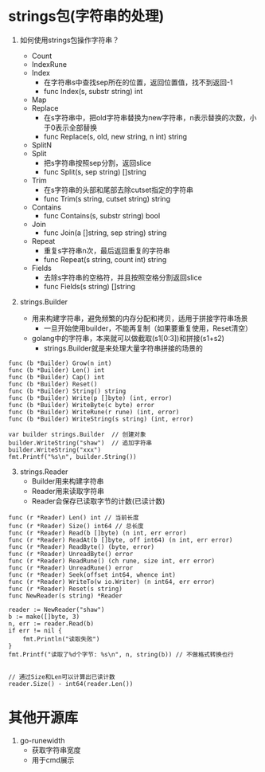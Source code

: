 # strings包(字符串的处理)
1. 如何使用strings包操作字符串？
    * Count
    * IndexRune
    * Index
        * 在字符串s中查找sep所在的位置，返回位置值，找不到返回-1
        * func Index(s, substr string) int
    * Map
    * Replace
        * 在s字符串中，把old字符串替换为new字符串，n表示替换的次数，小于0表示全部替换
        * func Replace(s, old, new string, n int) string
    * SplitN
    * Split
        * 把s字符串按照sep分割，返回slice
        * func Split(s, sep string) []string
    * Trim
        * 在s字符串的头部和尾部去除cutset指定的字符串
        * func Trim(s string, cutset string) string
    * Contains
        * func Contains(s, substr string) bool
    * Join
        * func Join(a []string, sep string) string
    * Repeat
        * 重复s字符串n次，最后返回重复的字符串
        * func Repeat(s string, count int) string
    * Fields
        * 去除s字符串的空格符，并且按照空格分割返回slice
        * func Fields(s string) []string

2. strings.Builder
    * 用来构建字符串，避免频繁的内存分配和拷贝，适用于拼接字符串场景
        * 一旦开始使用builder，不能再复制（如果要重复使用，Reset清空）
    * golang中的字符串，本来就可以做截取(s1[0:3])和拼接(s1+s2)
        * strings.Builder就是来处理大量字符串拼接的场景的
```
func (b *Builder) Grow(n int)
func (b *Builder) Len() int
func (b *Builder) Cap() int
func (b *Builder) Reset()
func (b *Builder) String() string
func (b *Builder) Write(p []byte) (int, error)
func (b *Builder) WriteByte(c byte) error
func (b *Builder) WriteRune(r rune) (int, error)
func (b *Builder) WriteString(s string) (int, error)

var builder strings.Builder  // 创建对象
builder.WriteString("shaw")  // 追加字符串
builder.WriteString("xxx")
fmt.Printf("%s\n", builder.String())
```
3. strings.Reader
    * Builder用来构建字符串
    * Reader用来读取字符串
    * Reader会保存已读取字节的计数(已读计数)
```
func (r *Reader) Len() int // 当前长度
func (r *Reader) Size() int64 // 总长度
func (r *Reader) Read(b []byte) (n int, err error)
func (r *Reader) ReadAt(b []byte, off int64) (n int, err error)
func (r *Reader) ReadByte() (byte, error) 
func (r *Reader) UnreadByte() error
func (r *Reader) ReadRune() (ch rune, size int, err error) 
func (r *Reader) UnreadRune() error
func (r *Reader) Seek(offset int64, whence int) 
func (r *Reader) WriteTo(w io.Writer) (n int64, err error)
func (r *Reader) Reset(s string)
func NewReader(s string) *Reader

reader := NewReader("shaw")
b := make([]byte, 3)
n, err := reader.Read(b)
if err != nil {
    fmt.Println("读取失败")
}
fmt.Printf("读取了%d个字节: %s\n", n, string(b)) // 不做格式转换也行


// 通过Size和Len可以计算出已读计数
reader.Size() - int64(reader.Len())
```



# 其他开源库
1. go-runewidth
    * 获取字符串宽度
    * 用于cmd展示